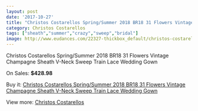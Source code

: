 ```yaml
---
layout: post
date: '2017-10-27'
title: "Christos Costarellos Spring/Summer 2018 BR18 31 Flowers Vintage Champagne Sheath V-Neck Sweep Train Lace Wedding Gown"
category: Christos Costarellos
tags: ["sheath","summer","crazy","sweep","bridal"]
image: http://www.eudances.com/22327-thickbox_default/christos-costarellos-spring-summer-2018-br18-31-flowers-vintage-champagne-sheath-v-neck-sweep-train-lace-wedding-gown.jpg
---
```

Christos Costarellos Spring/Summer 2018 BR18 31 Flowers Vintage Champagne Sheath V-Neck Sweep Train Lace Wedding Gown

On Sales: **$428.98**
<a href="https://www.eudances.com/en/christos-costarellos/7142-christos-costarellos-spring-summer-2018-br18-31-flowers-vintage-champagne-sheath-v-neck-sweep-train-lace-wedding-gown.html"><amp-img layout="responsive" width="600" height="600" src="//www.eudances.com/22327-thickbox_default/christos-costarellos-spring-summer-2018-br18-31-flowers-vintage-champagne-sheath-v-neck-sweep-train-lace-wedding-gown.jpg" alt="Christos Costarellos Spring/Summer 2018 BR18 31 Flowers Vintage Champagne Sheath V-Neck Sweep Train Lace Wedding Gown 0" /></a>
<a href="https://www.eudances.com/en/christos-costarellos/7142-christos-costarellos-spring-summer-2018-br18-31-flowers-vintage-champagne-sheath-v-neck-sweep-train-lace-wedding-gown.html"><amp-img layout="responsive" width="600" height="600" src="//www.eudances.com/22329-thickbox_default/christos-costarellos-spring-summer-2018-br18-31-flowers-vintage-champagne-sheath-v-neck-sweep-train-lace-wedding-gown.jpg" alt="Christos Costarellos Spring/Summer 2018 BR18 31 Flowers Vintage Champagne Sheath V-Neck Sweep Train Lace Wedding Gown 1" /></a>
<a href="https://www.eudances.com/en/christos-costarellos/7142-christos-costarellos-spring-summer-2018-br18-31-flowers-vintage-champagne-sheath-v-neck-sweep-train-lace-wedding-gown.html"><amp-img layout="responsive" width="600" height="600" src="//www.eudances.com/22328-thickbox_default/christos-costarellos-spring-summer-2018-br18-31-flowers-vintage-champagne-sheath-v-neck-sweep-train-lace-wedding-gown.jpg" alt="Christos Costarellos Spring/Summer 2018 BR18 31 Flowers Vintage Champagne Sheath V-Neck Sweep Train Lace Wedding Gown 2" /></a>

Buy it: [Christos Costarellos Spring/Summer 2018 BR18 31 Flowers Vintage Champagne Sheath V-Neck Sweep Train Lace Wedding Gown](https://www.eudances.com/en/christos-costarellos/7142-christos-costarellos-spring-summer-2018-br18-31-flowers-vintage-champagne-sheath-v-neck-sweep-train-lace-wedding-gown.html "Christos Costarellos Spring/Summer 2018 BR18 31 Flowers Vintage Champagne Sheath V-Neck Sweep Train Lace Wedding Gown")

View more: [Christos Costarellos](https://www.eudances.com/en/108-christos-costarellos "Christos Costarellos")